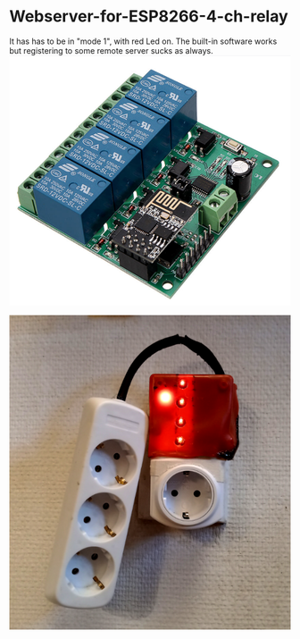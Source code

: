 # Webserver-for-ESP8266-4-ch-relay

It has has to be in "mode 1", with red Led on.  The built-in software works but registering to some remote server sucks as always.
<img src=kuva.png>

<img src=topseli.png>
